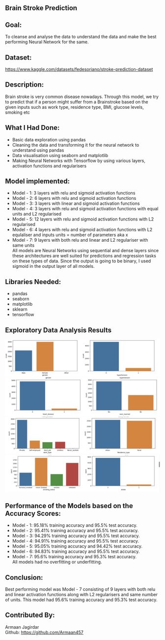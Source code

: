 ## **Brain Stroke Prediction** ##

## **Goal:** ##

To cleanse and analyse the data to understand the data and make the best performing Neural Network for the same.

## **Dataset:** ##

 https://www.kaggle.com/datasets/fedesoriano/stroke-prediction-dataset

## **Description:** ##

 Brain stroke is very common disease nowadays. Through this model, we try to predict that if a person might suffer from a Brainstroke based on the given inputs such as work type, residence type, BMI, glucose levels, smoking etc

## **What I Had Done:** ##
* Basic data exploration using pandas
* Cleaning the data and transforming it for the neural network to understand using pandas
* Data visualisation using seaborn and matplotlib
* Making Neural Networks with Tensorflow by using various layers, activation functions and regularisers

## **Model implemented:** ##
* Model - 1: 3 layers with relu and sigmoid activation functions
* Model - 2: 6 layers with relu and sigmoid activation functions
* Model - 3: 3 layers with linear and sigmoid activation functions
* Model - 4: 3 layers with relu and sigmoid activation functions with equal units and L2 regularised
* Model - 5: 12 layers with relu and sigmoid activation functions with L2 regularised
* Model - 6: 4 layers with relu and sigmoid activation functions with L2 equlaliser and inputs units = number of parameters aka x
* Model - 7: 9 layers with both relu and linear and L2 regulariser with same units <br/>
All models are Neural Networks using sequential and dense layers since these architectures are well suited for predictions and regression tasks on these types of data. Since the output is going to be binary, I used sigmoid in the output layer of all models.

## **Libraries Needed:** ##
* pandas
* seaborn
* matplotlib
* sklearn
* tensorflow

## **Exploratory Data Analysis Results** ##
![DA Graph 1](</Brain Stroke Prediction/New/Pictures/Screenshot 2024-06-08 001109.png>) ![DA Graph 2](</Brain Stroke Prediction/New/Pictures/Screenshot 2024-06-08 001118.png>) ![DA Graph 3](</Brain Stroke Prediction/New/Pictures/Screenshot 2024-06-08 001128.png>) ![DA Graph 4](</Brain Stroke Prediction/New/Pictures/Screenshot 2024-06-08 001134.png>)


## **Performance of the Models based on the Accuracy Scores:** ##
* Model - 1: 95.18% training accuracy and 95.5% test accuracy. 
* Model - 2: 95.41% training accuracy and 95.5% test accuracy. 
* Model - 3: 94.29% training accuracy and 95.5% test accuracy. 
* Model - 4: 94.91% training accuracy and 95.5% test accuracy. 
* Model - 5: 95.05% training accuracy and 94.42% test accuracy. 
* Model - 6: 94.83% training accuracy and 95.5% test accuracy. 
* Model - 7: 95.6% training accuracy and 95.3% test accuracy.  <br/>
All models had no overfitting or underfitting.

## **Conclusion:** ## 
 Best performing model was Model - 7 consisting of 9 layers with both relu and linear activation functions along with L2 regularisers and same number of units. This model had 95.6% training accuracy and 95.3% test accuracy.

## **Contributed By:** ##
Armaan Jagirdar <br/>
Github: https://github.com/Armaan457
